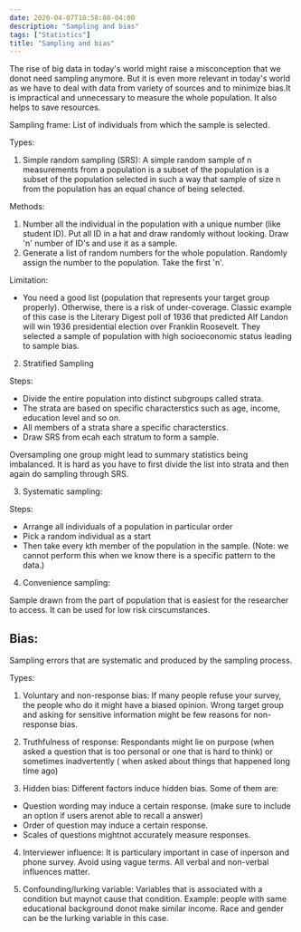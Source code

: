 ```yaml
---
date: 2020-04-07T10:58:08-04:00
description: "Sampling and bias"
tags: ["Statistics"]
title: "Sampling and bias"
---
```

The rise of big data in today's world might raise a misconception that we donot need sampling anymore. But it is even more relevant in today's world as we have to deal with data from variety of sources and to minimize bias.It is impractical and unnecessary to measure the whole population. It also helps to save resources.

Sampling frame: List of individuals from which the sample is selected.

Types:

1) Simple random sampling (SRS): A simple random sample of n measurements from a population is a subset of the population is a subset of the population selected in such a way that sample of size n from the population has an equal chance of being selected.

Methods: 

1) Number all the individual in the population with a unique number (like student ID). Put all ID in a hat and draw randomly without looking. Draw 'n' number of ID's and use it as a sample.
2) Generate a list of random numbers for the whole population. Randomly assign the number to the population. Take the first 'n'.

Limitation:
- You need a good list (population that represents your target group properly). Otherwise, there is a risk of under-coverage. Classic example of this case is the Literary Digest poll of 1936 that predicted Alf Landon will win 1936 presidential election over Franklin Roosevelt. They selected a sample of population with high socioeconomic status leading to sample bias.

2) Stratified Sampling

Steps:

- Divide the entire population into distinct subgroups called strata.
- The strata are based on specific characterstics such as age, income, education level and so on.
- All members of a strata share a specific characterstics.
- Draw SRS from ecah each stratum to form a sample.

Oversampling one group might lead to summary statistics being imbalanced. It is hard as you have to first divide the list into strata and then again do sampling through SRS.

3) Systematic sampling:

Steps:

- Arrange all individuals of a population in particular order
- Pick a random individual as a start
- Then take every kth member of the population in the sample. (Note: we cannot perform this when we know there is a specific pattern to the data.)

4) Convenience sampling:

Sample drawn from the part of population that is easiest for the researcher to access. It can be used for low risk cirscumstances.

## Bias:

Sampling errors that are systematic and produced by the sampling process. 

Types:

1) Voluntary and non-response bias: If many people refuse your survey, the people who do it might have a biased opinion. Wrong target group and asking for sensitive information might be few reasons for non-response bias.

2) Truthfulness of response: Respondants might lie on purpose (when asked a question that is too personal or one that is hard to think) or sometimes inadvertently ( when asked about things that happened long time ago)

3) Hidden bias: Different factors induce hidden bias. Some of them are:

- Question wording may induce a certain response. (make sure to include an option if users arenot able to recall a answer)
- Order of question may induce a certain response. 
- Scales of questions mightnot accurately measure responses.

4) Interviewer influence: It is particulary important in case of inperson and phone survey. Avoid using vague terms. All verbal and non-verbal influences matter.

5) Confounding/lurking variable: Variables that is associated with a condition but maynot cause that condition. Example: people with same educational background donot make similar income. Race and gender can be the lurking variable in this case.